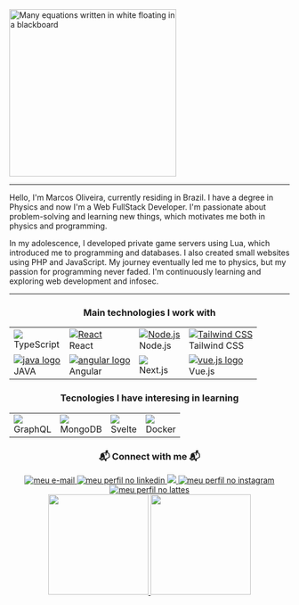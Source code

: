  <div>
    <img
      src="my-github-profile-cover.gif"
      height="300px"
      alt="Many equations written in white floating in a blackboard"
    />
  </div>

  <!-- **About Me** -->
  <hr>
  <div>
    <p>Hello, I'm Marcos Oliveira, currently residing in Brazil. I have a degree in Physics and now I'm a Web FullStack Developer. I'm passionate about problem-solving and learning new things, which motivates me both in physics and programming.</p>
    <p>In my adolescence, I developed private game servers using Lua, which introduced me to programming and databases. I also created small websites using PHP and JavaScript. My journey eventually led me to physics, but my passion for programming never faded. I'm continuously learning and exploring web development and infosec.</p>
  </div>
  <hr>

  <div align="center">
    <h3>Main technologies I work with</h3>
    <table>
      <tr>
        <td>
          <a href="https://www.typescriptlang.org/">
            <img src="https://img.shields.io/badge/TypeScript-007ACC?style=for-the-badge&logo=typescript&logoColor=white">
          </a>
          <br>
          TypeScript
        </td>
        <td>
          <a href="https://reactjs.org/">
            <img src="https://img.shields.io/badge/React-20232A?style=for-the-badge&logo=react&logoColor=61DAFB" alt="React"/>
          </a>
          <br>
          React
        </td>
        <td>
          <a href="https://nodejs.org/en/">
            <img src="https://img.shields.io/badge/Node.js-339933?style=for-the-badge&logo=nodedotjs&logoColor=white" alt="Node.js"/>
          </a>
          <br>
          Node.js
        </td>
        <td>
          <a href="https://tailwindcss.com/">
            <img src="https://img.shields.io/badge/Tailwind_CSS-38B2AC?style=for-the-badge&logo=tailwind-css&logoColor=white" alt="Tailwind CSS"/>
          </a>
          <br>
          Tailwind CSS
        </td>
      </tr>
      <tr>
        <td>
          <a href="https://www.java.com/">
            <img src="https://img.shields.io/badge/Java-ED8B00?style=for-the-badge&logo=openjdk&logoColor=white" alt="java logo">
          </a>
          <br>
          JAVA
        </td>
        <td>
          <a href="https://angular.io/">
            <img src="https://img.shields.io/badge/Angular-DD0031?style=for-the-badge&logo=angular&logoColor=white" alt="angular logo">
          </a>
          <br>
          Angular
        </td>
        <td>
          <a href="https://nextjs.org/">
            <img src="https://img.shields.io/badge/next.js-000000?style=for-the-badge&logo=nextdotjs&logoColor=white">
          </a>
          <br>
          Next.js
        </td>
        <td>
          <a href="https://vuejs.org/">
            <img src="https://img.shields.io/badge/Vue.js-35495E?style=for-the-badge&logo=vuedotjs&logoColor=4FC08D" alt="vue.js logo">
          </a>
          <br>
          Vue.js
        </td>
      </tr>
    </table>
  </div>

  <div align="center">
    <h3>Tecnologies I have interesing in learning</h3>
    <table>
      <tr>
        <td>
          <a href="https://graphql.org/">
            <img src="https://img.shields.io/badge/GraphQl-E10098?style=for-the-badge&logo=graphql&logoColor=white">
          </a>
          <br>
          GraphQL
        </td>
        <td>
          <a href="https://www.mongodb.com/">
            <img src="https://img.shields.io/badge/MongoDB-4EA94B?style=for-the-badge&logo=mongodb&logoColor=white">
          </a>
          <br>
          MongoDB
        </td>
        <td>
          <a href="https://svelte.dev/">
            <img src="https://img.shields.io/badge/Svelte-4A4A55?style=for-the-badge&logo=svelte&logoColor=FF3E00">
          </a>
          <br>
          Svelte
        </td>
        <td>
          <a href="https://www.docker.com/">
            <img src="https://img.shields.io/badge/Docker-2CA5E0?style=for-the-badge&logo=docker&logoColor=white">
          </a>
          <br>
          Docker
        </td>
      </tr>
    </table>
  </div>

  <!--########### Contact me please ###########-->
  <div align="center">
    <h3>📬 Connect with me 📬</h3>
    <a href="mailto:developer.marcos.oliveira@gmail.com">
      <img src="https://img.shields.io/badge/Gmail-D14836?style=for-the-badge&amp;logo=Gmail&amp;logoColor=white" alt="meu e-mail">
    </a>
    <a href="https://www.linkedin.com/in/particlemarcos/">
      <img src="https://img.shields.io/badge/LinkedIn-0077B5?style=for-the-badge&logo=linkedin&logoColor=white" alt="meu perfil no linkedin"> 
    </a>
    <a href="https://discordapp.com/users/259740847443148811">
      <img src="https://img.shields.io/badge/Discord-7289DA?style=for-the-badge&logo=discord&logoColor=white">
    </a>
    <a href="https://www.instagram.com/particlemarcos/">
      <img src="https://img.shields.io/badge/Instagram-E4405F?style=for-the-badge&amp;logo=instagram&amp;logoColor=white" alt="meu perfil no instagram">
    </a>
    <a href="http://lattes.cnpq.br/7927460489443885">
      <img src="https://img.shields.io/badge/Lattes-0077B5?style=for-the-badge&amp;logo=Lattes&amp;logoColor=white" alt="meu perfil no lattes">
    </a>

<br>

<div align='center'>
   <a href="https://github.com/the-physicist">
  <img height="180em" src="https://github-readme-stats.vercel.app/api?username=the-physicist&show_icons=true&theme=radical&count_private=true"/>
  <img height="180em" src="https://github-readme-stats.vercel.app/api/top-langs/?username=the-physicist&layout=compact&langs_count=7&theme=dark"/>
</div>
